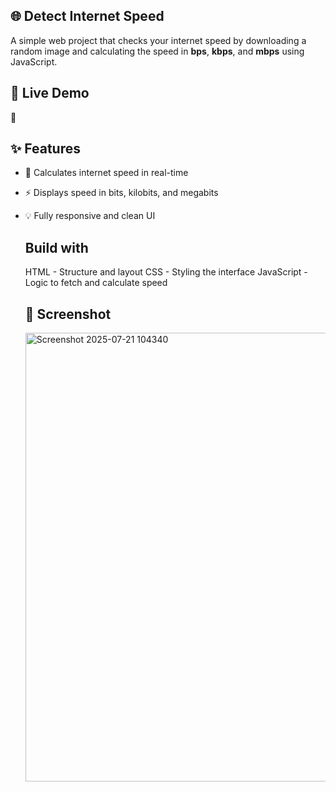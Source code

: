 ## 🌐 Detect Internet Speed
A simple web project that checks your internet speed by downloading a random image and
calculating the speed in **bps**, **kbps**, and **mbps** using JavaScript.

## 🚀 Live Demo
🔗 

## ✨ Features

- 🧮 Calculates internet speed in real-time
- ⚡ Displays speed in bits, kilobits, and megabits
- 💡 Fully responsive and clean UI

  ## Build with
  HTML - Structure and layout
  CSS - Styling the interface
  JavaScript - Logic to fetch and calculate speed

  ## 📸 Screenshot
  <img width="1259" height="718" alt="Screenshot 2025-07-21 104340" src="https://github.com/user-attachments/assets/3c9256fe-e221-44b0-b143-9a83f0d480a0" />

  
